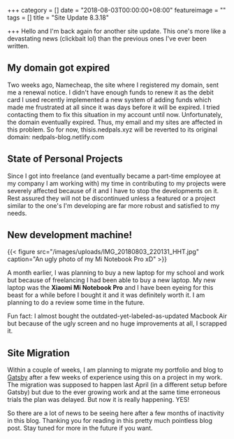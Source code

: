+++
category = []
date = "2018-08-03T00:00:00+08:00"
featureimage = ""
tags = []
title = "Site Update 8.3.18"

+++
Hello and I'm back again for another site update. This one's more like a devastating news (clickbait lol) than the previous ones I've ever been written.

## My domain got expired

Two weeks ago, Namecheap, the site where I registered my domain, sent me a renewal notice. I didn't have enough funds to renew it as the debit card I used recently implemented a new system of adding funds which made me frustrated at all since it was days before it will be expired. I tried contacting them to fix this situation in my account until now. Unfortunately, the domain eventually expired. Thus, my email and my sites are affected in this problem. So for now, thisis.nedpals.xyz will be reverted to its original domain: nedpals-blog.netlify.com

## State of Personal Projects

Since I got into freelance (and eventually became a part-time employee at my company I am working with) my time in contributing to my projects were severely affected because of it and I have to stop the developments on it. Rest assured they will not be discontinued unless a featured or a project similar to the one's I'm developing are far more robust and satisfied to my needs.

## New development machine!

{{< figure src="/images/uploads/IMG_20180803_220131_HHT.jpg" caption="An ugly photo of my Mi Notebook Pro xD" >}}

A month earlier, I was planning to buy a new laptop for my school and work but because of freelancing I had been able to buy a new laptop. My new laptop was the **Xiaomi Mi Notebook Pro** and I have been eyeing for this beast for a while before I bought it and it was definitely worth it. I am planning to do a review some time in the future.

Fun fact: I almost bought the outdated-yet-labeled-as-updated Macbook Air but because of the ugly screen and no huge improvements at all, I scrapped it.

## Site Migration

Within a couple of weeks, I am planning to migrate my portfolio and blog to [Gatsby](https://gatsbyjs.org "Gatsby") after a few weeks of experience using this on a project in my work. The migration was supposed to happen last April (in a different setup before Gatsby) but due to the ever growing work and at the same time erroneous trials the plan was delayed. But now it is really happening. YES!

So there are a lot of news to be seeing here after a few months of inactivity in this blog. Thanking you for reading in this pretty much pointless blog post. Stay tuned for more in the future if you want.